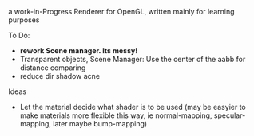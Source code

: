 a work-in-Progress Renderer for OpenGL, written mainly for learning purposes

To Do:
<ul>
<li><b>rework Scene manager. Its messy! </b></li>
<li>Transparent objects, Scene Manager: Use the center of the aabb for distance comparing</li>
<li>reduce dir shadow acne</li>
</ul>

Ideas
<ul>
<li>Let the material decide what shader is to be used (may be easyier to make materials more flexible this way, ie normal-mapping, specular-mapping, later maybe bump-mapping)</li>
</ul>


